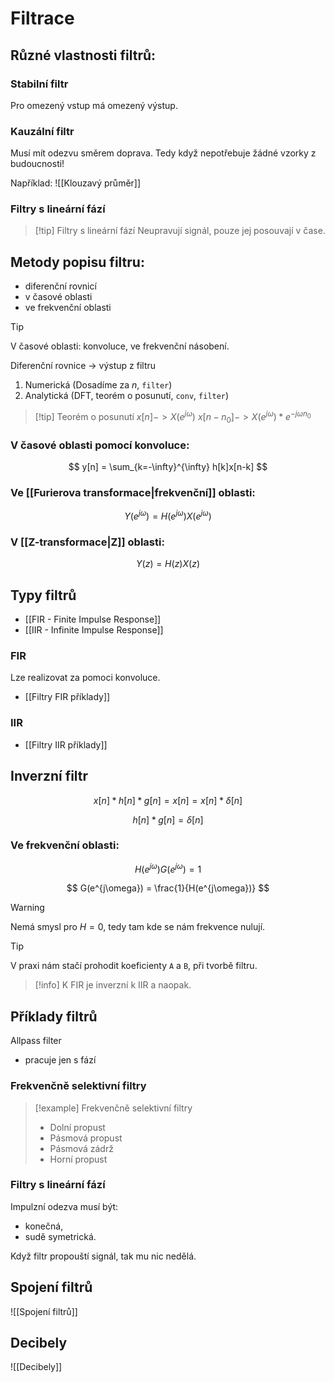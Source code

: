 # Filtrace
## Různé vlastnosti filtrů:

### Stabilní filtr
Pro omezený vstup má omezený výstup.

### Kauzální filtr
Musí mít odezvu směrem doprava. Tedy když nepotřebuje žádné vzorky z budoucnosti!

Například: 
![[Klouzavý průměr]]

### Filtry s lineární fází 
> [!tip] Filtry s lineární fází 
> Neupravují signál, pouze jej posouvají v čase.
## Metody popisu filtru:
- diferenční rovnicí
- v časové oblasti
- ve frekvenční oblasti 

> [!tip]
V časové oblasti: konvoluce, ve frekvenční násobení.

Diferenční rovnice -> výstup z filtru
1. Numerická (Dosadíme za $n$, `filter`)
2. Analytická (DFT, teorém o posunutí, `conv`, `filter`)

>[!tip] Teorém o posunutí
$x[n] -> X(e^{j\omega})$
$x[n-n_0] -> X(e^{j\omega})*e^{-j\omega n_0}$

### V časové oblasti pomocí konvoluce:
$$
y[n] = \sum_{k=-\infty}^{\infty} h[k]x[n-k]
$$

### Ve [[Furierova transformace|frekvenční]] oblasti:
$$
Y(e^{j\omega}) = H(e^{j\omega})X(e^{j\omega})
$$

### V [[Z-transformace|Z]] oblasti:
$$
Y(z) = H(z)X(z)
$$

## Typy filtrů
- [[FIR - Finite Impulse Response]]
- [[IIR - Infinite Impulse Response]]

### FIR
Lze realizovat za pomoci konvoluce.
- [[Filtry FIR příklady]]
### IIR
- [[Filtry IIR příklady]]

## Inverzní filtr
$$
x[n] * h[n] * g[n] = x[n] = x[n] * \delta[n]
$$

$$
h[n] * g[n] = \delta[n]
$$

### Ve frekvenční oblasti:
$$
H(e^{j\omega})G(e^{j\omega}) = 1
$$

$$
G(e^{j\omega}) = \frac{1}{H(e^{j\omega})}
$$
> [!warning]
> Nemá smysl pro $H = 0$, tedy tam kde se nám frekvence nulují.

> [!tip]
> V praxi nám stačí prohodit koeficienty `A` a `B`, při tvorbě filtru.

> [!info]
> K FIR je inverzní k IIR a naopak.

## Příklady filtrů

Allpass filter
- pracuje jen s fází

### Frekvenčně selektivní filtry
> [!example] Frekvenčně selektivní filtry
>- Dolní propust
>- Pásmová propust
>- Pásmová zádrž
>- Horní propust

### Filtry s lineární fází
Impulzní odezva musí být:
- konečná,
- sudě symetrická.

Když filtr propouští signál, tak mu nic nedělá.

## Spojení filtrů
![[Spojení filtrů]]

## Decibely
![[Decibely]]



